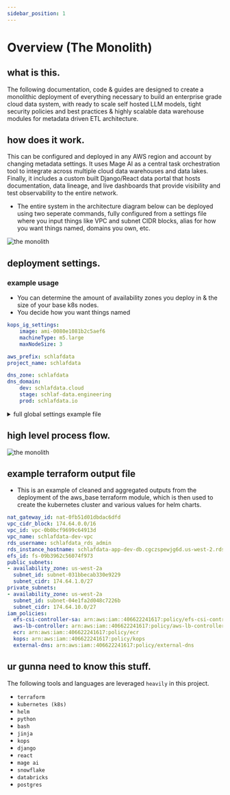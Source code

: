 ```yaml
---
sidebar_position: 1
---
```


# Overview (The Monolith)

## what is this.
The following documentation, code & guides are designed to create a monolithic deployment of everything necessary to build an enterprise grade cloud data system, with ready to scale self hosted LLM models, tight security policies and best practices & highly scalable data warehouse modules for metadata driven ETL architecture.

## how does it work.
This can be configured and deployed in any AWS region and account by changing metadata settings. It uses Mage AI as a central task orchestration tool to integrate across multiple cloud data warehouses and data lakes. Finally, it includes a custom built Django/React data portal that hosts documentation, data lineage, and live dashboards that provide visibility and test observability to the entire network.

* The entire system in the architecture diagram below can be deployed using two seperate commands, fully configured from a settings file where you input things like VPC and subnet CIDR blocks, alias for how you want things named, domains you own, etc.

![the monolith](/img/monolith/monolithic.png)


## deployment settings.

### example usage

* You can determine the amount of availability zones you deploy in & the size of your base k8s nodes.
* You decide how you want things named

```yaml title="kubernetes settings"
kops_ig_settings:
    image: ami-0080e1081b2c5aef6
    machineType: m5.large
    maxNodeSize: 3
```

```yaml title="dns settings"
aws_prefix: schlafdata
project_name: schlafdata

dns_zone: schlafdata
dns_domain:
    dev: schlafdata.cloud
    stage: schlaf-data.engineering
    prod: schlafdata.io
```

<details>
<summary>full global settings example file</summary>
<p>

```yaml title="global_settings.yaml"
deployment_metadata:
  aws_start_url: https://d-9267b09ec7.awsapps.com/start # sso login url
  aws_org_tfstate: tfstate.aicollab.manage #terraform state location for the management AWS account
  data_portal_name: One Portal for All
  aws_region: us-west-2

  git_admin_email: john@schlafdata.com
  git_admin_username: jschlafdata
  mage_git_repo_link: https://github.com/jschlafdata/mageai-schlafdata.git

  aws_prefix: schlafdata
  project_name: schlafdata

  dns_zone: schlafdata
  dns_domain:
    dev: schlafdata.cloud
    stage: schlaf-data.engineering
    prod: schlafdata.io
  dns_zone_id:
    dev: Z073043915ZSR6Y60ZWLQ
    stage: Z03862962LQBASQQRRS13
    prod: Z0874785XIHL4I3XGPM9
  
  aws_environments:
  - dev
  - stage
  - prod

  environment_prefixs:
    aws:
      dev: dev
      stage: stage
      prod: ''
    s3:
      dev: "-dev"
      stage: "-stage"
      prod: ''
    snowflake:
      dev: __dev
      stage: __stage
      prod: ''
    databricks:
      dev: __dev
      stage: __stage
      prod: ''

  # prefixes for s3 buckets and aws resources created.
  # example: kops state store: kops-[environment].[dns_domain]
  # terraform state store: tfstate-[environment].[dns_domain]

  kops_state_prefix: kops
  tfstate_prefix: tfstate
  k8s_prefix: k8s
  kops_iam_prefix: iam-http-dir
  k8s_terraform_prefix: k8s-tfstate

  kops_ig_settings:
    image: ami-0080e1081b2c5aef6
    machineType: m5.large
    maxNodeSize: 3

  aws_efs_driver: 602401143452.dkr.ecr.us-west-2.amazonaws.com/eks/aws-efs-csi-driver

  ## configs for terraform modules.
  ovpn_configs:
    ovpn_config_directory: generated/ovpn-config
    ssh_private_key_file: id_ed25519_openvpn
    ssh_public_key_file: id_ed25519_openvpn.pub
    open_vpn_static_route_ip: "10.8.0.0/24"
    users:
    - john

  postgres_rds:
    db_user: rds_admin
    rds_app_name: app
  
  dev:
    vpc_cidr: 174.64.0.0/16
    public_subnets_cidr: 174.64.1.0/24
    private_subnets_cidr: 174.64.10.0/24

  stage:
    vpc_cidr: 174.65.0.0/16
    public_subnets_cidr: 174.65.1.0/24
    private_subnets_cidr: 174.65.10.0/24

  prod:
    vpc_cidr: 174.66.0.0/16
    public_subnets_cidr: 174.66.1.0/24
    private_subnets_cidr: 174.66.10.0/24
```
</p>
</details>

## high level process flow.

![the monolith](/img/monolith/monolithic_process.png)


## example terraform output file

* This is an example of cleaned and aggregated outputs from the deployment of the aws_base terraform module, which is then used to create the kubernetes cluster and various values for helm charts.

```yaml titel="terraform output"
nat_gateway_id: nat-0fb51d01dbdac6dfd
vpc_cidr_block: 174.64.0.0/16
vpc_id: vpc-0b0bcf9699c64913d
vpc_name: schlafdata-dev-vpc
rds_username: schlafdata_rds_admin
rds_instance_hostname: schlafdata-app-dev-db.cgczspewjg6d.us-west-2.rds.amazonaws.com:5432
efs_id: fs-09b3962c56074f973
public_subnets:
- availability_zone: us-west-2a
  subnet_id: subnet-031bbecab330e9229
  subnet_cidr: 174.64.1.0/27
private_subnets:
- availability_zone: us-west-2a
  subnet_id: subnet-04e1fa2d048c7226b
  subnet_cidr: 174.64.10.0/27
iam_policies:
  efs-csi-controller-sa: arn:aws:iam::406622241617:policy/efs-csi-controller-sa
  aws-lb-controller: arn:aws:iam::406622241617:policy/aws-lb-controller
  ecr: arn:aws:iam::406622241617:policy/ecr
  kops: arn:aws:iam::406622241617:policy/kops
  external-dns: arn:aws:iam::406622241617:policy/external-dns
```

## ur gunna need to know this stuff.

The following tools and languages are leveraged `heavily` in this project.

* `terraform`
* `kubernetes (k8s)`
* `helm`
* `python`
* `bash`
* `jinja`
* `kops`
* `django`
* `react`
* `mage ai`
* `snowflake`
* `databricks`
* `postgres`

